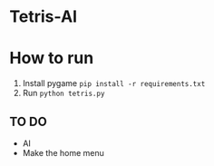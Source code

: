 # Tetris-AI

# How to run

1. Install pygame
   `pip install -r requirements.txt`
2. Run `python tetris.py`

## TO DO

- AI
- Make the home menu
